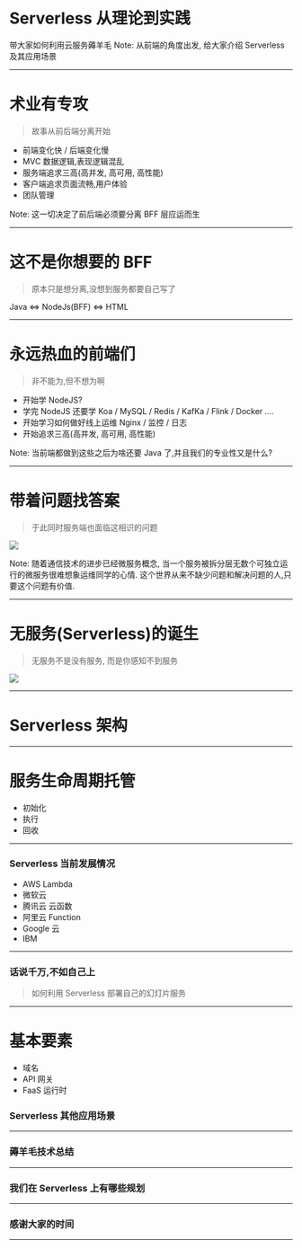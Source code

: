 # Serverless 从理论到实践
带大家如何利用云服务薅羊毛
Note: 从前端的角度出发, 给大家介绍 Serverless 及其应用场景

- - -

# 术业有专攻
> 故事从前后端分离开始

- 前端变化快 / 后端变化慢
- MVC 数据逻辑,表现逻辑混乱
- 服务端追求三高(高并发, 高可用, 高性能)
- 客户端追求页面流畅,用户体验
- 团队管理

<!-- .slide: data-background="#FFF000" -->

Note: 这一切决定了前后端必须要分离 BFF 层应运而生

- - -

# 这不是你想要的 BFF 
> 原本只是想分离,没想到服务都要自己写了

Java <=> NodeJs(BFF) <=> HTML

<!-- .slide: data-background="https://this-is-my-images.oss-cn-beijing.aliyuncs.com/img/20211026162907.png" -->

- - -

# 永远热血的前端们
> 非不能为,但不想为啊

- 开始学 NodeJS?
- 学完 NodeJS 还要学 Koa / MySQL / Redis / KafKa / Flink / Docker ....
- 开始学习如何做好线上运维 Nginx / 监控 / 日志
- 开始追求三高(高并发, 高可用, 高性能)

<!-- .slide: data-background="https://this-is-my-images.oss-cn-beijing.aliyuncs.com/img/20211026170151.png" -->

Note: 当前端都做到这些之后为啥还要 Java 了,并且我们的专业性又是什么?

- - -

# 带着问题找答案
> 于此同时服务端也面临这相识的问题

![](https://this-is-my-images.oss-cn-beijing.aliyuncs.com/img/20211026173104.png)

Note: 随着通信技术的进步已经微服务概念, 当一个服务被拆分层无数个可独立运行的微服务很难想象运维同学的心情. 这个世界从来不缺少问题和解决问题的人,只要这个问题有价值.

- - -

# 无服务(Serverless)的诞生
> 无服务不是没有服务, 而是你感知不到服务

![](https://this-is-my-images.oss-cn-beijing.aliyuncs.com/img/20211026173805.png)

- - -

# Serverless 架构


- - -

# 服务生命周期托管

- 初始化
- 执行
- 回收

- - -
### Serverless 当前发展情况
- AWS Lambda
- 微软云
- 腾讯云 云函数
- 阿里云 Function
- Google  云
- IBM

- - -

### 话说千万,不如自己上
> 如何利用 Serverless 部署自己的幻灯片服务

- - -

# 基本要素
- 域名
- API 网关
- FaaS 运行时

### Serverless 其他应用场景

- - -

### 薅羊毛技术总结

- - -
### 我们在 Serverless 上有哪些规划

- - -

### 感谢大家的时间

- - -


